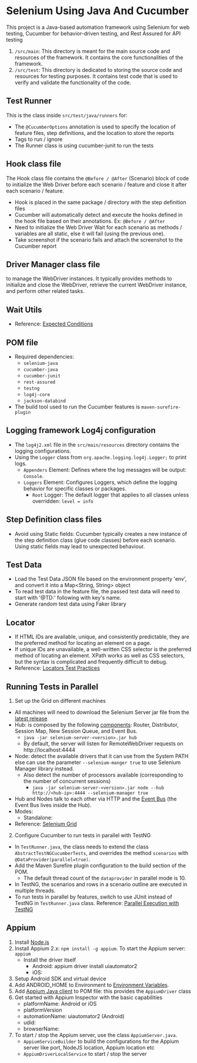 # Selenium Using Java And Cucumber
This project is a Java-based automation framework using Selenium for web testing, Cucumber for behavior-driven testing, and Rest Assured for API testing
1. `/src/main`: This directory is meant for the main source code and resources of the framework. It contains the core functionalities of the framework.
2. `/src/test`: This directory is dedicated to storing the source code and resources for testing purposes. It contains test code that is used to verify and validate the functionality of the code.
## Test Runner ##
This is the class inside `src/test/java/runners` for:
- The `@CucumberOptions` annotation is used to specify the location of feature files, step definitions, and the location to store the reports
- Tags to run / ignore
- The Runner class is using cucumber-junit to run the tests
## Hook class file ##
The Hook class file contains the `@Before / @After` (Scenario) block of code to initialize the Web Driver before each scenario / feature and close it after each scenario / feature.
- Hook is placed in the same package / directory with the step definition files
- Cucumber will automatically detect and execute the hooks defined in the hook file based on their annotations. Ex: `@Before / @After`
- Need to initialize the Web Driver Wait for each scenario as methods / variables are all static, else it will fail (using the previous one).
- Take screenshot if the scenario fails and attach the screenshot to the Cucumber report 
## Driver Manager class file ##
to manage the WebDriver instances. It typically provides methods to initialize and close the WebDriver, retrieve the current WebDriver instance, and perform other related tasks.
## Wait Utils ##
- Reference: [Expected Conditions](https://www.selenium.dev/selenium/docs/api/java/org/openqa/selenium/support/ui/ExpectedConditions.html)
## POM file ##
- Required dependencies:
  - `selenium-java`
  - `cucumber-java`
  - `cucumber-junit`
  - `rest-assured`
  - `testng`
  - `log4j-core`
  - `jackson-databind`
- The build tool used to run the Cucumber features is `maven-surefire-plugin`
## Logging framework Log4j configuration ##
- The `log4j2.xml` file in the `src/main/resources` directory contains the logging configurations.
- Using the `Logger` class from `org.apache.logging.log4j.Logger;` to print logs.
  - `Appenders` Element: Defines where the log messages will be output: `Console`.
  - `Loggers` Element: Configures Loggers, which define the logging behavior for specific classes or packages.
    - `Root` Logger: The default logger that applies to all classes unless overridden: `level = info`
## Step Definition class files ##
- Avoid using Static fields: Cucumber typically creates a new instance of the step definition class (glue code classes) before each scenario. Using static fields may lead to unexpected behaviour.
## Test Data ##
- Load the Test Data JSON file based on the environment property 'env', and convert it into a Map<String, String> object
- To read test data in the feature file, the passed test data will need to start with '@TD:' following with key's name.
- Generate random test data using Faker library
## Locator ##
- If HTML IDs are available, unique, and consistently predictable, they are the preferred method for locating an element on a page.
- If unique IDs are unavailable, a well-written CSS selector is the preferred method of locating an element. XPath works as well as CSS selectors, but the syntax is complicated and frequently difficult to debug.
- Reference: [Locators Test Practices](https://www.selenium.dev/documentation/test_practices/encouraged/locators/)
## Running Tests in Parallel
1. Set up the Grid on different machines
- All machines will need to download the Selenium Server jar file from the [latest release](https://github.com/SeleniumHQ/selenium/releases/latest)
- Hub: is composed by the following [components](https://www.selenium.dev/documentation/grid/components/): Router, Distributor, Session Map, New Session Queue, and Event Bus.
  - `java -jar selenium-server-<version>.jar hub`
  - By default, the server will listen for RemoteWebDriver requests on http://localhost:4444
- Node: detect the available drivers that it can use from the System PATH else can use the parameter `--selenium-manger true` to use Selenium Manager library instead.
  - Also detect the number of processors available (corresponding to the number of concurrent sessions)
    - `java -jar selenium-server-<version>.jar node --hub http://<hub-ip>:4444 --selenium-manager true`
- Hub and Nodes talk to each other via HTTP and the [Event Bus](https://www.selenium.dev/documentation/grid/components/#event-bus) (the Event Bus lives inside the Hub).
- Modes:
  - Standalone:
- Reference: [Selenium Grid](https://www.selenium.dev/documentation/grid/)
2. Configure Cucumber to run tests in parallel with TestNG
- In `TestRunner.java`, the class needs to extend the class `AbstractTestNGCucumberTests`, and overrides the method `scenarios` with `@DataProvider(parallel=true)`.
- Add the Maven Surefire plugin configuration to the build section of the POM.
  - The default thread count of the `dataprovider` in parallel mode is 10.
- In TestNG, the scenarios and rows in a scenario outline are executed in multiple threads.
- To run tests in parallel by features, switch to use JUnit instead of TestNG in `TestRunner.java` class.
Reference: [Parallel Execution with TestNG](https://cucumber.io/docs/guides/parallel-execution/?lang=java#testng)

## Appium ##
1. Install [Node.js](https://nodejs.org/)
2. Install Appium 2.x: `npm install -g appium`. To start the Appium server: `appium`
    - Install the driver itself
      - Android: appium driver install uiautomator2
      - iOS: 
3. Setup Android SDK and virtual device
4. Add ANDROID_HOME to Environment to [Environment Variables](https://developer.android.com/tools/variables).
5. Add [Appium Java client](https://mvnrepository.com/artifact/io.appium/java-client/9.0.0) to POM file: this provides the `AppiumDriver` class
6. Get started with Appium Inspector with the basic capabilities
   - platformName: Android or iOS
   - platformVersion
   - automationName: uiautomator2 (Android)
   - udid: 
   - browserName: 
7. To start / stop the Appium server, use the class `AppiumServer.java`.
   - `AppiumServiceBuilder` to build the configurations for the Appium server like port, NodeJS location, Appium location etc
   - `AppiumDriverLocalService` to start / stop the server